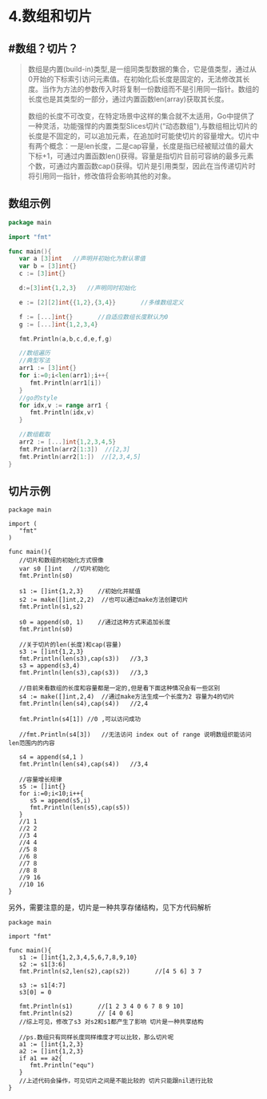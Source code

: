 # 4.数组和切片

## \#数组？切片？

> 数组是内置\(build-in\)类型,是一组同类型数据的集合，它是值类型，通过从0开始的下标索引访问元素值。在初始化后长度是固定的，无法修改其长度。当作为方法的参数传入时将复制一份数组而不是引用同一指针。数组的长度也是其类型的一部分，通过内置函数len\(array\)获取其长度。
>
> 数组的长度不可改变，在特定场景中这样的集合就不太适用，Go中提供了一种灵活，功能强悍的内置类型Slices切片\(“动态数组"\),与数组相比切片的长度是不固定的，可以追加元素，在追加时可能使切片的容量增大。切片中有两个概念：一是len长度，二是cap容量，长度是指已经被赋过值的最大下标+1，可通过内置函数len\(\)获得。容量是指切片目前可容纳的最多元素个数，可通过内置函数cap\(\)获得。切片是引用类型，因此在当传递切片时将引用同一指针，修改值将会影响其他的对象。

## 数组示例

```go
package main

import "fmt"

func main(){
   var a [3]int   //声明并初始化为默认零值
   var b = [3]int{}
   c := [3]int{}

   d:=[3]int{1,2,3}   //声明同时初始化

   e := [2][2]int{{1,2},{3,4}}       //多维数组定义

   f := [...]int{}       //自适应数组长度默认为0
   g := [...]int{1,2,3,4}

   fmt.Println(a,b,c,d,e,f,g)

   //数组遍历
   //典型写法
   arr1 := [3]int{}
   for i:=0;i<len(arr1);i++{
      fmt.Println(arr1[i])
   }
   //go的style
   for idx,v := range arr1 {
      fmt.Println(idx,v)
   }

   //数组截取
   arr2 := [...]int{1,2,3,4,5}
   fmt.Println(arr2[1:3])  //[2,3]
   fmt.Println(arr2[1:])  //[2,3,4,5]
}
```

## 切片示例

```text
package main

import (
   "fmt"
)

func main(){
   //切片和数组的初始化方式很像
   var s0 []int   //切片初始化
   fmt.Println(s0)

   s1 := []int{1,2,3}    //初始化并赋值
   s2 := make([]int,2,2)  //也可以通过make方法创建切片
   fmt.Println(s1,s2)

   s0 = append(s0, 1)    //通过这种方式来追加长度
   fmt.Println(s0)

   //关于切片的len(长度)和cap(容量)
   s3 := []int{1,2,3}
   fmt.Println(len(s3),cap(s3))   //3,3
   s3 = append(s3,4)
   fmt.Println(len(s3),cap(s3))   //3,3

   //目前来看数组的长度和容量都是一定的,但是看下面这种情况会有一些区别
   s4 := make([]int,2,4)  //通过make方法生成一个长度为2 容量为4的切片
   fmt.Println(len(s4),cap(s4))   //2,4

   fmt.Println(s4[1]) //0 ,可以访问成功

   //fmt.Println(s4[3])   //无法访问 index out of range 说明数组织能访问len范围内的内容

   s4 = append(s4,1 )
   fmt.Println(len(s4),cap(s4))   //3,4

   //容量增长规律
   s5 := []int{}
   for i:=0;i<10;i++{
      s5 = append(s5,i)
      fmt.Println(len(s5),cap(s5))
   }
   //1 1
   //2 2
   //3 4
   //4 4
   //5 8
   //6 8
   //7 8
   //8 8
   //9 16
   //10 16
}
```

 另外，需要注意的是，切片是一种共享存储结构，见下方代码解析

```text
package main

import "fmt"

func main(){
   s1 := []int{1,2,3,4,5,6,7,8,9,10}
   s2 := s1[3:6]
   fmt.Println(s2,len(s2),cap(s2))       //[4 5 6] 3 7

   s3 := s1[4:7]
   s3[0] = 0

   fmt.Println(s1)       //[1 2 3 4 0 6 7 8 9 10]
   fmt.Println(s2)       // [4 0 6]
   //综上可见，修改了s3 对s2和s1都产生了影响 切片是一种共享结构

   //ps.数组只有同样长度同样维度才可以比较，那么切片呢
   a1 := []int{1,2,3}
   a2 := []int{1,2,3}
   if a1 == a2{
      fmt.Println("equ")
   }
   //上述代码会操作，可见切片之间是不能比较的 切片只能跟nil进行比较
}
```

 

